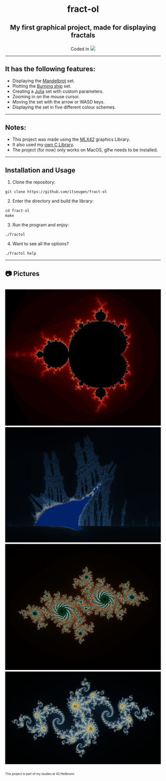 <h1 align="center">
	<p>
		fract-ol
	</p>
</h1>
<h2 align="center">
	<p>
			My first graphical project, made for displaying fractals
	</p>
</h2>
<p align="center">
Coded in
	<a href="https://skillicons.dev">
		<img src="https://skillicons.dev/icons?i=c" />
	</a>
</p>

---
## It has the following features:
- Displaying the [Mandelbrot](https://en.wikipedia.org/wiki/Mandelbrot_set "Link to Wikipedia") set.
- Plotting the [Burning ship](https://en.wikipedia.org/wiki/Burning_Ship_fractal "Link to Wikipedia") set.
- Creating a [Julia](https://en.wikipedia.org/wiki/Julia_set "Link to Wikipedia") set with custom parameters.
- Zooming in on the mouse cursor.
- Moving the set with the arrow or WASD keys.
- Displaying the set in five different colour schemes.
---
## Notes:
- This project was made using the [MLX42](https://github.com/codam-coding-college/MLX42 "Link to the github of the library") graphics Library.
- It also used my [own C Library](https://github.com/itseugen/c_library "Link to my own github").
- The project (for now) only works on MacOS, glfw needs to be installed.
---
## Installation and Usage
1. Clone the repository:
```shell
git clone https://github.com/itseugen/fract-ol
```
2. Enter the directory and build the library:
```shell
cd fract-ol
make
```
3. Run the program and enjoy:
```shell
./fractol
```
4. Want to see all the options?
```shell
./fractol help
```
---
## 📷 Pictures
![screenshot](/screenshots/mandelbrot1.png?raw=true)
![screenshot](/screenshots/burning_ship1.png?raw=true)
![screenshot](/screenshots/julia1.png?raw=true)
![screenshot](/screenshots/julia2.png?raw=true)
---

<sub><sup>This project is part of my studies at 42 Heilbronn</sup></sub>